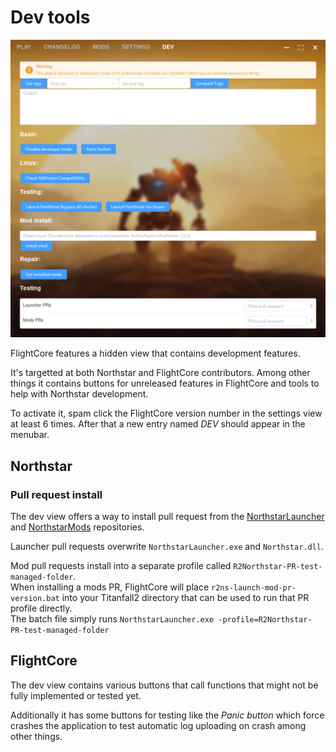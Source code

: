 # Dev tools

![dev view screenshot](assets/dev-view-screenshot.png)

FlightCore features a hidden view that contains development features.

It's targetted at both Northstar and FlightCore contributors. Among other things it contains buttons for unreleased features in FlightCore and tools to help with Northstar development.

To activate it, spam click the FlightCore version number in the settings view at least 6 times. After that a new entry named _DEV_ should appear in the menubar.

## Northstar

### Pull request install

The dev view offers a way to install pull request from the [NorthstarLauncher](https://github.com/R2Northstar/NorthstarLauncher) and [NorthstarMods](https://github.com/R2Northstar/NorthstarMods) repositories.

Launcher pull requests overwrite `NorthstarLauncher.exe` and `Northstar.dll`.

Mod pull requests install into a separate profile called `R2Northstar-PR-test-managed-folder`. \
When installing a mods PR, FlightCore will place `r2ns-launch-mod-pr-version.bat` into your Titanfall2 directory that can be used to run that PR profile directly. \
The batch file simply runs `NorthstarLauncher.exe -profile=R2Northstar-PR-test-managed-folder`


## FlightCore

The dev view contains various buttons that call functions that might not be fully implemented or tested yet.

Additionally it has some buttons for testing like the _Panic button_ which force crashes the application to test automatic log uploading on crash among other things.
